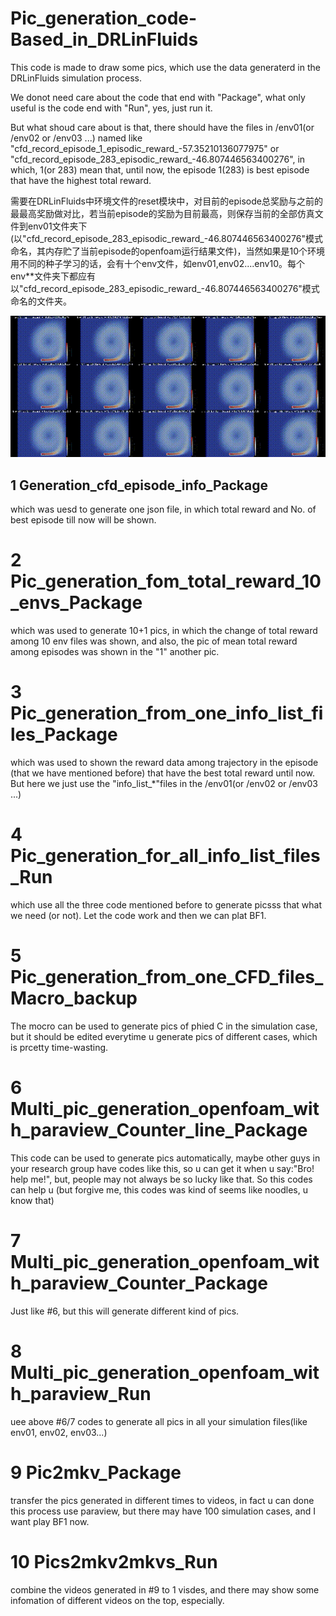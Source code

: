 

# Pic_generation_code-Based_in_DRLinFluids
This code is made to draw some pics, which use the data generaterd in the DRLinFluids simulation process.

We donot need care about the code that end with "Package", what only useful is the code end with "Run", yes, just run it. 

But what shoud care about is that, there should have the files in /env01(or /env02 or /env03 ...) named like "cfd_record_episode_1_episodic_reward_-57.35210136077975" or "cfd_record_episode_283_episodic_reward_-46.807446563400276", in which, 1(or 283) mean that, until now, the episode 1(283) is best episode that have the highest total reward.

需要在DRLinFluids中环境文件的reset模块中，对目前的episode总奖励与之前的最最高奖励做对比，若当前episode的奖励为目前最高，则保存当前的全部仿真文件到env01文件夹下(以"cfd_record_episode_283_episodic_reward_-46.807446563400276"模式命名，其内存贮了当前episode的openfoam运行结果文件)，当然如果是10个环境用不同的种子学习的话，会有十个env文件，如env01,env02....env10。每个env**文件夹下都应有以"cfd_record_episode_283_episodic_reward_-46.807446563400276"模式命名的文件夹。

![image](https://github.com/Nillman2021/Pic_generation_code-Based_on_DRLinFluids/blob/main/env01_pics_merged.gif)

## 1 Generation_cfd_episode_info_Package ##
which was uesd to generate one json file, in which total reward and No. of best episode till now will be shown.

# 2 Pic_generation_fom_total_reward_10_envs_Package #
which was used to generate 10+1 pics, in which the change of total reward among 10 env files was shown, and also, the pic of mean total reward among episodes was shown in the "1" another pic.

# 3 Pic_generation_from_one_info_list_files_Package #
which was used to shown the reward data among trajectory in the episode (that we have mentioned before) that have the best total reward until now. But here we just use the "info_list_*"files in the /env01(or /env02 or /env03 ...)

# 4 Pic_generation_for_all_info_list_files_Run #
which use all the three code mentioned before to generate picsss that what we need (or not). Let the code work and then we can plat BF1.

# 5 Pic_generation_from_one_CFD_files_Macro_backup #
The mocro can be used to generate pics of phied C in the simulation case, but it should be edited everytime u generate pics of different cases, which is prcetty time-wasting.

# 6 Multi_pic_generation_openfoam_with_paraview_Counter_line_Package #
This code can be used to generate pics automatically, maybe other guys in your research group have codes like this, so u can get it when u say:"Bro! help me!", but, people may not always be so lucky like that. So this codes can help u (but forgive me, this codes was kind of seems like noodles, u know that)

# 7 Multi_pic_generation_openfoam_with_paraview_Counter_Package #
Just like #6, but this will generate different kind of pics.

# 8 Multi_pic_generation_openfoam_with_paraview_Run #
uee above #6/7 codes to generate all pics in all your simulation files(like env01, env02, env03...)

# 9 Pic2mkv_Package #
transfer the pics generated in different times to videos, in fact u can done this process use paraview, but there may have 100 simulation cases, and I want play BF1 now.

# 10 Pics2mkv2mkvs_Run #
combine the videos generated in #9 to 1 visdes, and there may show some infomation of different videos on the top, especially.
